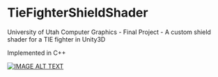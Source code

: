 # TieFighterShieldShader

University of Utah Computer Graphics - Final Project - A custom shield shader for a TIE fighter in Unity3D

Implemented in C++ 

[![IMAGE ALT TEXT](http://img.youtube.com/vi/QE9thb1V6xA/0.jpg)](https://www.youtube.com/watch?v=QE9thb1V6xA&feature=share "Tie Fighter Shield Shader")

